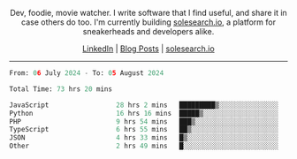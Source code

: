 <p align="center">Dev, foodie, movie watcher. I write software that I find useful, and share it in case others do too. I'm currently building <a href="https://solesearch.io">solesearch.io</a>, a platform for sneakerheads and developers alike.</p>
<p align="center">
  <a href="https://www.linkedin.com/in/peter-rauscher">LinkedIn</a>
  |
  <a href="https://dev.to/peterrauscher">Blog Posts</a>
  |
  <a href="https://solesearch.io">solesearch.io</a>
</p>
<hr/>
<!--START_SECTION:waka-->

```python
From: 06 July 2024 - To: 05 August 2024

Total Time: 73 hrs 20 mins

JavaScript                 28 hrs 2 mins   █████████▒░░░░░░░░░░░░░░░   36.82 %
Python                     16 hrs 16 mins  █████▒░░░░░░░░░░░░░░░░░░░   21.37 %
PHP                        9 hrs 54 mins   ███▒░░░░░░░░░░░░░░░░░░░░░   13.01 %
TypeScript                 6 hrs 55 mins   ██▒░░░░░░░░░░░░░░░░░░░░░░   09.09 %
JSON                       4 hrs 33 mins   █▒░░░░░░░░░░░░░░░░░░░░░░░   05.98 %
Other                      2 hrs 49 mins   █░░░░░░░░░░░░░░░░░░░░░░░░   03.70 %
```

<!--END_SECTION:waka-->
